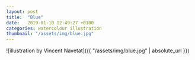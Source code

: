 ```yaml
---
layout: post
title:  "Blue"
date:   2019-01-10 12:49:27 +0100
categories: watercolour illustration
thumbnail: "/assets/img/blue.jpg"
---
```

![illustration by Vincent Navetat]({{ "/assets/img/blue.jpg" | absolute_url }})
